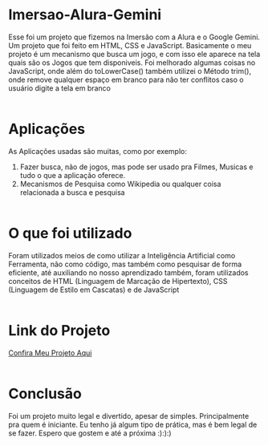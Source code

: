 # Imersao-Alura-Gemini

Esse foi um projeto que fizemos na Imersão com a Alura e o Google Gemini. Um projeto que foi feito em HTML, CSS e JavaScript. Basicamente o meu projeto é um mecanismo que busca um jogo, e com isso ele aparece na tela quais são os Jogos que tem disponiveis. Foi melhorado algumas coisas no JavaScript, onde além do toLowerCase() também utilizei o Método trim(), onde remove qualquer espaço em branco para não ter conflitos caso o usuário digite a tela em branco<br></br>

# Aplicações

As Aplicações usadas são muitas, como por exemplo:

1. Fazer busca, não de jogos, mas pode ser usado pra Filmes, Musicas e tudo o que a aplicação oferece.
2. Mecanismos de Pesquisa como Wikipedia ou qualquer coisa relacionada a busca e pesquisa<br></br>

# O que foi utilizado

Foram utilizados meios de como utilizar a Inteligência Artificial como Ferramenta, não como código, mas também como pesquisar de forma eficiente, até auxiliando no nosso aprendizado também, foram utilizados conceitos de HTML (Linguagem de Marcação de Hipertexto), CSS (Linguagem de Estilo em Cascatas) e de JavaScript<br></br>

# Link do Projeto

[Confira Meu Projeto Aqui](https://imersao-alura-gemini-plum.vercel.app/)<br></br>

# Conclusão

Foi um projeto muito legal e divertido, apesar de simples. Principalmente pra quem é iniciante. Eu tenho já algum tipo de prática, mas é bem legal de se fazer. Espero que gostem e até a próxima :):):)

